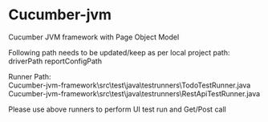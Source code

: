 # Cucumber-jvm
 Cucumber JVM framework with Page Object Model
 
Following path needs to be updated/keep as per local project path:
driverPath
reportConfigPath

Runner Path:  
Cucumber-jvm-framework\src\test\java\testrunners\TodoTestRunner.java
Cucumber-jvm-framework\src\test\java\testrunners\RestApiTestRunner.java

Please use above runners to perform UI test run and Get/Post call
